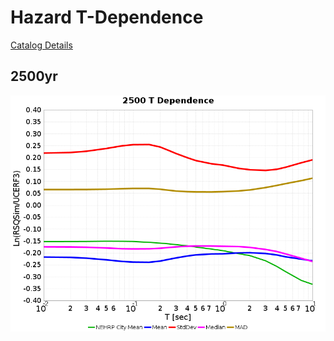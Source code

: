 # Hazard T-Dependence

[Catalog Details](../#bruce-2388)

## 2500yr

![prefix](resources/2500yr.png)

